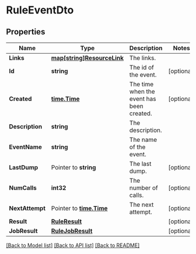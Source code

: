 # RuleEventDto

## Properties

Name | Type | Description | Notes
------------ | ------------- | ------------- | -------------
**Links** | [**map[string]ResourceLink**](ResourceLink.md) | The links. | 
**Id** | **string** | The id of the event. | [optional] 
**Created** | [**time.Time**](time.Time.md) | The time when the event has been created. | [optional] 
**Description** | **string** | The description. | 
**EventName** | **string** | The name of the event. | 
**LastDump** | Pointer to **string** | The last dump. | [optional] 
**NumCalls** | **int32** | The number of calls. | [optional] 
**NextAttempt** | Pointer to [**time.Time**](time.Time.md) | The next attempt. | [optional] 
**Result** | [**RuleResult**](RuleResult.md) |  | [optional] 
**JobResult** | [**RuleJobResult**](RuleJobResult.md) |  | [optional] 

[[Back to Model list]](../README.md#documentation-for-models) [[Back to API list]](../README.md#documentation-for-api-endpoints) [[Back to README]](../README.md)


